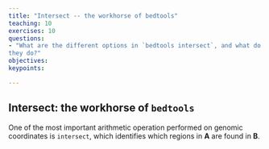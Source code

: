```yaml
---
title: "Intersect -- the workhorse of bedtools"
teaching: 10
exercises: 10
questions:
- "What are the different options in `bedtools intersect`, and what do
they do?"
objectives:
keypoints:

---
```


## Intersect: the workhorse of `bedtools`

One of the most important arithmetic operation performed on genomic coordinates is `intersect`, which identifies which regions in **A** are found in **B**.